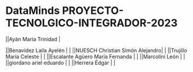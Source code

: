 # DataMinds PROYECTO-TECNOLGICO-INTEGRADOR-2023


||Ayán	María Trinidad      |

||Benavídez	Laila Ayelén	  |
|
||NUESCH	Christian Simón Alejandro|
|
||Trujillo	María Celeste	|
|
||Escalante Agüero	María Fernanda	|
|
||Marcolini	León	|
|
||giordano	ariel eduardo	|
|
||Herrera	Édgar	|
|
